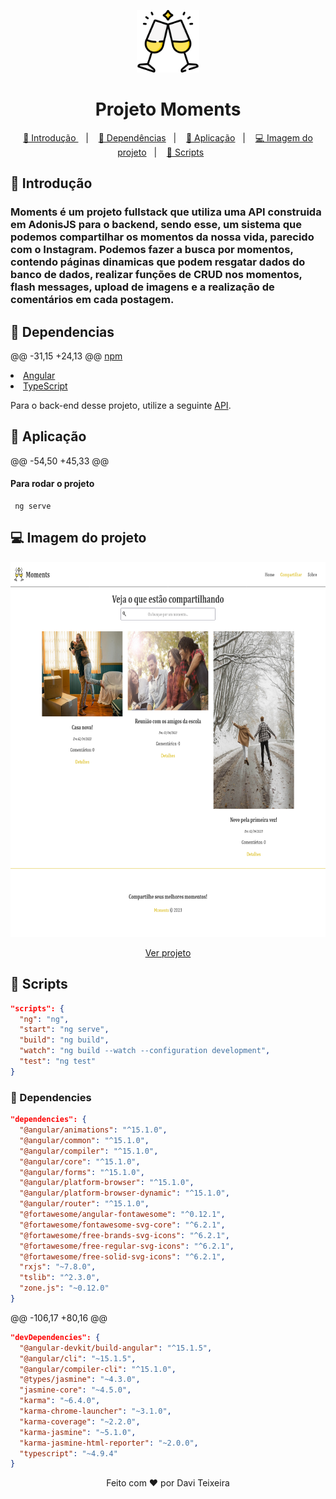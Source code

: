 <p align="center">
  <a href="https://moments-project-pied.vercel.app/">
    <img src="moments/src/assets/moments.png" alt="Logo" width="" height="100" />
  </a>
</p>

<h1 align="center"> Projeto Moments </h1>

<p align="center">
  <a href="#Introducao"> 🧩 Introdução </a>&nbsp;&nbsp;&nbsp;|&nbsp;&nbsp;&nbsp;
  <a href="#Dependencias"> 🧪 Dependências</a>&nbsp;&nbsp;&nbsp;|&nbsp;&nbsp;&nbsp;
  <a href="#Aplicacao"> 🚀 Aplicação</a>&nbsp;&nbsp;&nbsp;|&nbsp;&nbsp;&nbsp;
  <a href="#Imagens"> 💻 Imagem do projeto</a>&nbsp;&nbsp;&nbsp;|&nbsp;&nbsp;&nbsp;
  <a href="#Scripts"> 📖 Scripts</a>&nbsp;&nbsp;&nbsp;&nbsp;&nbsp;&nbsp;
</p>

<a id="Introducao"></a>
## 🧩 Introdução

### Moments é um projeto fullstack que utiliza uma API construida em AdonisJS para o backend, sendo esse, um sistema que podemos compartilhar os momentos da nossa vida, parecido com o Instagram. Podemos fazer a busca por momentos, contendo páginas dinamicas que podem resgatar dados do banco de dados, realizar funções de CRUD nos momentos, flash messages, upload de imagens e a realização de comentários em cada postagem.

<a id="Dependencias"></a>
## 🧪 Dependencias
@@ -31,15 +24,13 @@
    <a href="https://www.npmjs.com/">npm</a>
  </li>
  <li>
    <a href="https://angular.io/">Angular</a>
  </li>
  <li>
    <a href="https://www.typescriptlang.org/">TypeScript</a>
  </li>
</ul>

<p>Para o back-end desse projeto, utilize a seguinte <a href="https://github.com/daviteixeira-btm/API-RESTful-com-AdonisJS">API</a>.</p>

<a id="Aplicacao"></a>
## 🚀 Aplicação

@@ -54,50 +45,33 @@

#### Para rodar o projeto
```
 ng serve
```

<a id="Imagens"></a>
## 💻 Imagem do projeto

<div align="center">
  <img src="momentsImages/03.png" alt="tela04" width="" height="600" />
</div>
<p align="center"><a href="https://moments-project-pied.vercel.app/">Ver projeto</a></p>

<a id="Scripts"></a>
## 📖 Scripts

```JSON
"scripts": {
  "ng": "ng",
  "start": "ng serve",
  "build": "ng build",
  "watch": "ng build --watch --configuration development",
  "test": "ng test"
}
```

### 📖 Dependencies 

```JSON
"dependencies": {
  "@angular/animations": "^15.1.0",
  "@angular/common": "^15.1.0",
  "@angular/compiler": "^15.1.0",
  "@angular/core": "^15.1.0",
  "@angular/forms": "^15.1.0",
  "@angular/platform-browser": "^15.1.0",
  "@angular/platform-browser-dynamic": "^15.1.0",
  "@angular/router": "^15.1.0",
  "@fortawesome/angular-fontawesome": "^0.12.1",
  "@fortawesome/fontawesome-svg-core": "^6.2.1",
  "@fortawesome/free-brands-svg-icons": "^6.2.1",
  "@fortawesome/free-regular-svg-icons": "^6.2.1",
  "@fortawesome/free-solid-svg-icons": "^6.2.1",
  "rxjs": "~7.8.0",
  "tslib": "^2.3.0",
  "zone.js": "~0.12.0"
}
```
@@ -106,17 +80,16 @@

```JSON
"devDependencies": {
  "@angular-devkit/build-angular": "^15.1.5",
  "@angular/cli": "~15.1.5",
  "@angular/compiler-cli": "^15.1.0",
  "@types/jasmine": "~4.3.0",
  "jasmine-core": "~4.5.0",
  "karma": "~6.4.0",
  "karma-chrome-launcher": "~3.1.0",
  "karma-coverage": "~2.2.0",
  "karma-jasmine": "~5.1.0",
  "karma-jasmine-html-reporter": "~2.0.0",
  "typescript": "~4.9.4"
}
```

<p align="center">Feito com ❤️ por Davi Teixeira</p>
